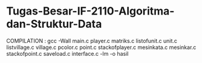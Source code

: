 # Tugas-Besar-IF-2110-Algoritma-dan-Struktur-Data

COMPILATION :
gcc -Wall main.c player.c matriks.c listofunit.c unit.c listvillage.c village.c pcolor.c point.c stackofplayer.c mesinkata.c mesinkar.c stackofpoint.c saveload.c interface.c -lm -o hasil
